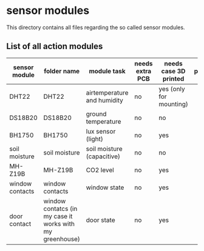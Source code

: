#  sensor modules

This directory contains all files regarding the so called sensor modules.

## List of all action modules

| sensor module   | folder name     | module task                 | needs extra PCB | needs case 3D printed   | price  |
| --------------- | --------------- | --------------------------- |---------------- | ----------------------- | ------ |
| DHT22           | DHT22           | airtemperature and humidity | no              | yes (only for mounting) |        |
| DS18B20         | DS18B20         | ground temperature          | no              | no                      |        |
| BH1750          | BH1750          | lux sensor (light)          | no              | yes                     |        |
| soil moisture   | soil moisture   | soil moisture (capacitive)  | no              | no                      |        |
| MH-Z19B         | MH-Z19B         | CO2 level                   | no              | yes                     |        |
| window contacts | window contacts | window state                | no              | yes                     |        |
| door contact    | window contatcs (in my case it works with my greenhouse) | door state                  | no              | yes                     |        |
